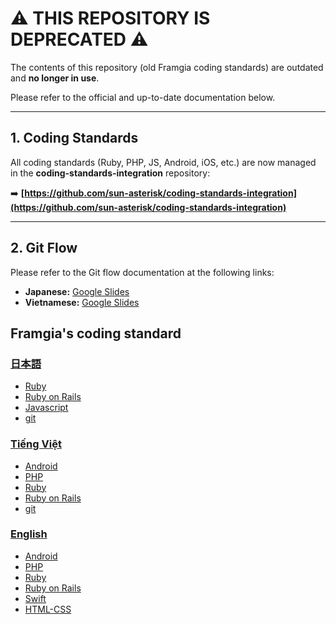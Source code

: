 # ⚠️ THIS REPOSITORY IS DEPRECATED ⚠️

The contents of this repository (old Framgia coding standards) are outdated and **no longer in use**.

Please refer to the official and up-to-date documentation below.

---

## 1. Coding Standards

All coding standards (Ruby, PHP, JS, Android, iOS, etc.) are now managed in the **coding-standards-integration** repository:

➡️ **[https://github.com/sun-asterisk/coding-standards-integration](https://github.com/sun-asterisk/coding-standards-integration)**

---

## 2. Git Flow

Please refer to the Git flow documentation at the following links:

* **Japanese:** [Google Slides](https://docs.google.com/presentation/d/19BIIYp39M6mbXNk-pQq_SJc2-6MS3km4br16gCFaFLw/edit?slide=id.g4d17179f2e_2_81#slide=id.g4d17179f2e_2_81)
* **Vietnamese:** [Google Slides](https://docs.google.com/presentation/d/1IlukqKO87kERmzm91yUHmFW8Ve4HlmGu/edit?slide=id.ga4a0b29052_0_0#slide=id.ga4a0b29052_0_0)


## Framgia's coding standard

### [日本語](./ja/README.md)

- [Ruby](./ja/README.md#ruby)
- [Ruby on Rails](./ja/README.md#ruby-on-rails)
- [Javascript](./ja/README.md#javascript)
- [git](./ja/README.md#git)

### [Tiếng Việt](./vn/README.md)

- [Android](./vn/README.md#android)
- [PHP](./vn/README.md#php)
- [Ruby](./vn/README.md#ruby)
- [Ruby on Rails](./vn/README.md#ruby-on-rails)
- [git](./vn/README.md#git)

### [English](./eng/README.md)

- [Android](./eng/README.md#android)
- [PHP](./eng/README.md#php)
- [Ruby](./eng/README.md#ruby)
- [Ruby on Rails](./eng/README.md#ruby-on-rails)
- [Swift](./eng/README.md#swift)
- [HTML-CSS](./eng/html_css/standard.md)
